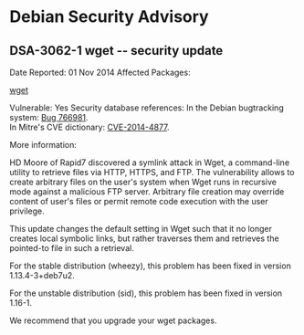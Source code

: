 
Debian Security Advisory
========================


DSA-3062-1 wget -- security update
----------------------------------



Date Reported:
01 Nov 2014
Affected Packages:

[wget](https://packages.debian.org/src:wget)

Vulnerable:
Yes
Security database references:
In the Debian bugtracking system: [Bug 766981](https://bugs.debian.org/cgi-bin/bugreport.cgi?bug=766981).  
In Mitre's CVE dictionary: [CVE-2014-4877](https://security-tracker.debian.org/tracker/CVE-2014-4877).  

More information:

HD Moore of Rapid7 discovered a symlink attack in Wget, a command-line
utility to retrieve files via HTTP, HTTPS, and FTP. The vulnerability
allows to create arbitrary files on the user's system when Wget runs in
recursive mode against a malicious FTP server. Arbitrary file creation
may override content of user's files or permit remote code execution with
the user privilege. 


This update changes the default setting in Wget such that it no longer
creates local symbolic links, but rather traverses them and retrieves the
pointed-to file in such a retrieval.


For the stable distribution (wheezy), this problem has been fixed in
version 1.13.4-3+deb7u2.


For the unstable distribution (sid), this problem has been fixed in
version 1.16-1.


We recommend that you upgrade your wget packages.






